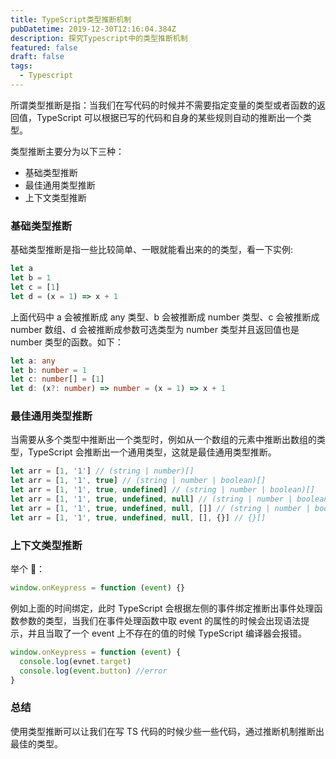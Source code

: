 ```yaml
---
title: TypeScript类型推断机制
pubDatetime: 2019-12-30T12:16:04.384Z
description: 探究Typescript中的类型推断机制
featured: false
draft: false
tags:
  - Typescript
---
```



所谓类型推断是指：当我们在写代码的时候并不需要指定变量的类型或者函数的返回值，TypeScript 可以根据已写的代码和自身的某些规则自动的推断出一个类型。

类型推断主要分为以下三种：

- 基础类型推断
- 最佳通用类型推断
- 上下文类型推断

### 基础类型推断

基础类型推断是指一些比较简单、一眼就能看出来的的类型，看一下实例:

```ts
let a
let b = 1
let c = [1]
let d = (x = 1) => x + 1
```

上面代码中 a 会被推断成 any 类型、b 会被推断成 number 类型、c 会被推断成 number 数组、d 会被推断成参数可选类型为 number 类型并且返回值也是 number 类型的函数。如下：

```ts
let a: any
let b: number = 1
let c: number[] = [1]
let d: (x?: number) => number = (x = 1) => x + 1
```

### 最佳通用类型推断

当需要从多个类型中推断出一个类型时，例如从一个数组的元素中推断出数组的类型，TypeScript 会推断出一个通用类型，这就是最佳通用类型推断。

```ts
let arr = [1, '1'] // (string | number)[]
let arr = [1, '1', true] // (string | number | boolean)[]
let arr = [1, '1', true, undefined] // (string | number | boolean)[]
let arr = [1, '1', true, undefined, null] // (string | number | boolean)[]
let arr = [1, '1', true, undefined, null, []] // (string | number | boolean | any[])[]
let arr = [1, '1', true, undefined, null, [], {}] // {}[]
```

### 上下文类型推断

举个 🌰：

```ts
window.onKeypress = function (event) {}
```

例如上面的时间绑定，此时 TypeScript 会根据左侧的事件绑定推断出事件处理函数参数的类型，当我们在事件处理函数中取 event 的属性的时候会出现语法提示，并且当取了一个 event 上不存在的值的时候 TypeScript 编译器会报错。

```ts
window.onKeypress = function (event) {
  console.log(evnet.target)
  console.log(event.button) //error
}
```

### 总结

使用类型推断可以让我们在写 TS 代码的时候少些一些代码，通过推断机制推断出最佳的类型。
